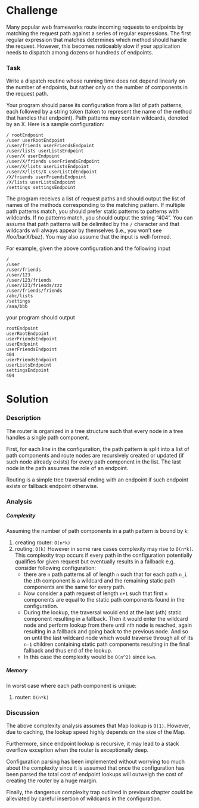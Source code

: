 # Challenge

Many popular web frameworks route incoming requests to endpoints by matching the request path against a series of regular expressions. The first regular expression that matches determines which method should handle the request. However, this becomes noticeably slow if your application needs to dispatch among dozens or hundreds of endpoints.

### Task

Write a dispatch routine whose running time does not depend linearly on the number of endpoints, but rather only on the number of components in the request path.

Your program should parse its configuration from a list of path patterns, each followed by a string token (taken to represent the name of the method that handles that endpoint). Path patterns may contain wildcards, denoted by an X. Here is a sample configuration:

```
/ rootEndpoint
/user userRootEndpoint
/user/friends userFriendsEndpoint
/user/lists userListsEndpoint
/user/X userEndpoint
/user/X/friends userFriendsEndpoint
/user/X/lists userListsEndpoint
/user/X/lists/X userListIdEndpoint
/X/friends userFriendsEndpoint
/X/lists userListsEndpoint
/settings settingsEndpoint
```

The program receives a list of request paths and should output the list of names of the methods corresponding to the matching pattern. If multiple path patterns match, you should prefer static patterns to patterns with wildcards. If no patterns match, you should output the string “404”. You can assume that path patterns will be delimited by the `/` character and that wildcards will always appear by themselves (i.e., you won’t see /foo/barX/baz). You may also assume that the input is well-formed. 

For example, given the above configuration and the following input

```
/
/user
/user/friends
/user/123
/user/123/friends
/user/123/friends/zzz
/user/friends/friends
/abc/lists
/settings
/aaa/bbb
```

your program should output

```
rootEndpoint
userRootEndpoint
userFriendsEndpoint
userEndpoint
userFriendsEndpoint
404
userFriendsEndpoint
userListsEndpoint
settingsEndpoint
404
```

# Solution

### Description

The router is organized in a tree structure such that every node in a tree handles a single path component. 

First, for each line in the configuration, the path pattern is split into a list of path components and route nodes are recursively created or updated (if such node already exists) for every path component in the list. The last node in the path assumes the role of an endpoint.

Routing is a simple tree traversal ending with an endpoint if such endpoint exists or fallback endpoint otherwise.

### Analysis

##### Complexity

Assuming the number of path components in a path pattern is bound by `k`:

1. creating router: `O(n*k)`
2. routing: `O(k)` However in some rare cases complexity may rise to `O(n*k)`. This complexity trap occurs if every path in the configuration potentially qualifies for given request but eventually results in a fallback e.g. consider following configuration: 
    * there are `n` path patterns all of length `n` such that for each path `n_i` the `i`th component is a wildcard and the remaining static path components are the same for every path.
    * Now consider a path request of length `n+1` such that first `n` components are equal to the static path components found in the configuration.
    * During the lookup, the traversal would end at the last (`n`th) static component resulting in a fallback. Then it would enter the wildcard node and perform lookup from there until `n`th node is reached, again resulting in a fallback and going back to the previous node. And so on until the last wildcard node which would traverse through all of its `n-1` children containing static path components resulting in the final fallback and thus end of the lookup.
    * In this case the complexity would be `O(n^2)` since `k=n`.

##### Memory

In worst case where each path component is unique:

1. router: `O(n*k)`

### Discussion

The above complexity analysis assumes that Map lookup is `O(1)`. However, due to caching, the lookup speed highly depends on the size of the Map.

Furthermore, since endpoint lookup is recursive, it may lead to a stack overflow exception when the router is exceptionally deep.

Configuration parsing has been implemented without worrying too much about the complexity since it is assumed that once the configuration has been parsed the total cost of endpoint lookups will outweigh the cost of creating the router by a huge margin.

Finally, the dangerous complexity trap outlined in previous chapter could be alleviated by careful insertion of wildcards in the configuration.